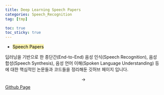 ```yaml
---
title: Deep Learning Speech Papers
categories: Speech_Recognition
tag: [tmp]

toc: true
toc_sticky: true
---
```


- <mark style='background-color: #fff5b1'> Speech Papers </mark>

딥러닝을 기반으로 한 종단간(End-to-End) 음성 인식(Speech Recognition), 음성 합성(Speech Synthesis), 음성 언어 이해(Spoken Language Understanding) 등에 대한 핵심적인 논문들과 코드들을 정리해둔 깃허브 페이지 입니다.


$$\rightarrow$$ [Github Page](https://github.com/SeunghyunSEO/awesome_speech_papers)
